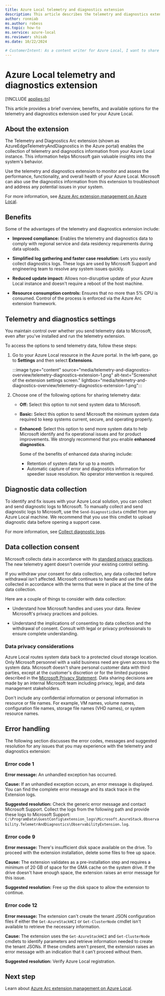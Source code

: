 ```yaml
---
title: Azure Local telemetry and diagnostics extension
description: This article describes the telemetry and diagnostics extension in Azure Local.
author: ronmiab
ms.author: robess
ms.topic: how-to
ms.service: azure-local
ms.reviewer: shisab
ms.date: 10/22/2024

# CustomerIntent: As a content writer for Azure Local, I want to share viable information on the telemetry and diagnostics extension that will help users understand the feature and ways they can benefit from using it.
---
```

# Azure Local telemetry and diagnostics extension

[!INCLUDE [applies-to](../includes/hci-applies-to-23h2-22h2.md)]

This article provides a brief overview, benefits, and available options for the telemetry and diagnostics extension used for your Azure Local.

## About the extension

The Telemetry and Diagnostics Arc extension (shown as AzureEdgeTelemetryAndDiagnostics in the Azure portal) enables the collection of telemetry and diagnostics information from your Azure Local instance. This information helps Microsoft gain valuable insights into the system's behavior.

Use the telemetry and diagnostics extension to monitor and assess the performance, functionality, and overall health of your Azure Local. Microsoft can also use the diagnostics information from this extension to troubleshoot and address any potential issues in your system.

For more information, see [Azure Arc extension management on Azure Local](../manage/arc-extension-management.md#azure-managed-extensions-in-azure-local).

## Benefits

Some of the advantages of the telemetry and diagnostics extension include:

- **Improved compliance:** Enables the telemetry and diagnostics data to comply with regional service and data residency requirements during data uploads.
  
- **Simplified log gathering and faster case resolution:** Lets you easily collect diagnostics logs. These logs are used by Microsoft Support and engineering team to resolve any system issues quickly.

- **Reduced update impact:** Allows non-disruptive update of your Azure Local instance and doesn't require a reboot of the host machine.

- **Resource consumption controls:** Ensures that no more than 5% CPU is consumed. Control of the process is enforced via the Azure Arc extension framework.

## Telemetry and diagnostics settings

You maintain control over whether you send telemetry data to Microsoft, even after you've installed and run the telemetry extension.

To access the options to send telemetry data, follow these steps:

1. Go to your Azure Local resource in the Azure portal. In the left-pane, go to **Settings** and then select **Extensions**.

   :::image type="content" source="media/telemetry-and-diagnostics-overview/telemetry-diagnostics-extension-1.png" alt-text="Screenshot of the extension settings screen." lightbox="media/telemetry-and-diagnostics-overview/telemetry-diagnostics-extension-1.png":::

2. Choose one of the following options for sharing telemetry data:

   - **Off:** Select this option to not send system data to Microsoft.

   - **Basic:** Select this option to send Microsoft the minimum system data required to keep systems current, secure, and operating properly.

   - **Enhanced:** Select this option to send more system data to help Microsoft identify and fix operational issues and for product improvements. We strongly recommend that you enable **enhanced diagnostics**.

     Some of the benefits of enhanced data sharing include:

     - Retention of system data for up to a month.
     - Automatic capture of error and diagnostics information for speedier issue resolution. No operator intervention is required.

## Diagnostic data collection

To identify and fix issues with your Azure Local solution, you can collect and send diagnostic logs to Microsoft. To manually collect and send diagnostic logs to Microsoft, use the `Send-DiagnosticData` cmdlet from any Azure Local machine. We recommend that you use this cmdlet to upload diagnostic data before opening a support case.

For more information, see [Collect diagnostic logs](../manage/collect-logs.md).

## Data collection consent

Microsoft collects data in accordance with its [standard privacy practices](https://privacy.microsoft.com/). The new telemetry agent doesn't override your existing control setting.

If you withdraw your consent for data collection, any data collected before withdrawal isn't affected. Microsoft continues to handle and use the data collected in accordance with the terms that were in place at the time of the data collection.

Here are a couple of things to consider with data collection:

- Understand how Microsoft handles and uses your data. Review Microsoft's privacy practices and policies.

- Understand the implications of consenting to data collection and the withdrawal of consent. Consult with legal or privacy professionals to ensure complete understanding.

### Data privacy considerations

Azure Local routes system data back to a protected cloud storage location. Only Microsoft personnel with a valid business need are given access to the system data. Microsoft doesn't share personal customer data with third parties, except at the customer's discretion or for the limited purposes described in the [Microsoft Privacy Statement](https://privacy.microsoft.com/privacystatement). Data sharing decisions are made by an internal Microsoft team including privacy, legal, and data management stakeholders.

Don't include any confidential information or personal information in resource or file names. For example, VM names, volume names, configuration file names, storage file names (VHD names), or system resource names.

## Error handling

The following section discusses the error codes, messages and suggested resolution for any issues that you may experience with the telemetry and diagnostics extension:

### Error code 1

**Error message:** An unhandled exception has occurred.

**Cause:** If an unhandled exception occurs, an error message is displayed. You can find the complete error message and its stack trace in the Extension logs.

**Suggested resolution:** Check the generic error message and contact Microsoft Support. Collect the logs from the following path and provide these logs to Microsoft Support:
`C:\ProgramData\GuestConfig\extension_logs\Microsoft.AzureStack.Observability.TelemetrAndDiagnostics\ObservabilityExtension.log`.

### Error code 9

**Error message:** There's insufficient disk space available on the drive. To proceed with the extension installation, delete some files to free up space.

**Cause:** The extension validates as a pre-installation step and requires a minimum of 20 GB of space for the GMA cache on the system drive. If the drive doesn't have enough space, the extension raises an error message for this issue.

**Suggested resolution:** Free up the disk space to allow the extension to continue.

### Error code 12

**Error message:** The extension can't create the tenant JSON configuration files if either the `Get-AzureStackHCI` or `Get-ClusterNode` cmdlet isn't available to retrieve the necessary information.

**Cause:** The extension uses the `Get-AzureStackHCI` and `Get-ClusterNode` cmdlets to identify parameters and retrieve information needed to create the tenant JSONs. If these cmdlets aren't present, the extension raises an error message with an indication that it can't proceed without them.

**Suggested resolution:** Verify Azure Local registration.

## Next step

Learn about [Azure Arc extension management on Azure Local](../manage/arc-extension-management.md).
